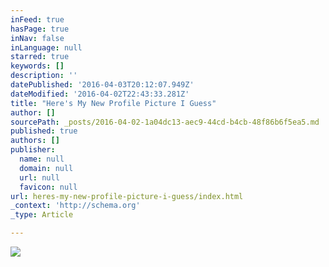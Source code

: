 ```yaml
---
inFeed: true
hasPage: true
inNav: false
inLanguage: null
starred: true
keywords: []
description: ''
datePublished: '2016-04-03T20:12:07.949Z'
dateModified: '2016-04-02T22:43:33.281Z'
title: "Here's My New Profile Picture I Guess"
author: []
sourcePath: _posts/2016-04-02-1a04dc13-aec9-44cd-b4cb-48f86b6f5ea5.md
published: true
authors: []
publisher:
  name: null
  domain: null
  url: null
  favicon: null
url: heres-my-new-profile-picture-i-guess/index.html
_context: 'http://schema.org'
_type: Article

---
```

![](https://the-grid-user-content.s3-us-west-2.amazonaws.com/aa72058a-da81-41ac-9994-0261a421a987.png)